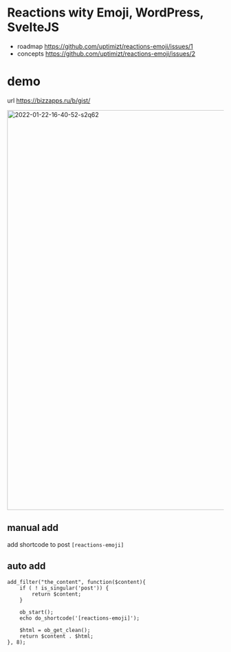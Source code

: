 # Reactions wity Emoji, WordPress, SvelteJS

- roadmap https://github.com/uptimizt/reactions-emoji/issues/1
- concepts https://github.com/uptimizt/reactions-emoji/issues/2

# demo

url https://bizzapps.ru/b/gist/


<img width="930" alt="2022-01-22-16-40-52-s2q62" src="https://user-images.githubusercontent.com/1852897/150640765-3ce3f9d1-6d7c-4f19-bbb8-56215d8d253e.png">


## manual add

add shortcode to post `[reactions-emoji]`

## auto add

```
add_filter("the_content", function($content){
    if ( ! is_singular('post')) {
        return $content;
    }

    ob_start();
    echo do_shortcode('[reactions-emoji]');

    $html = ob_get_clean();
    return $content . $html;
}, 8);
```
